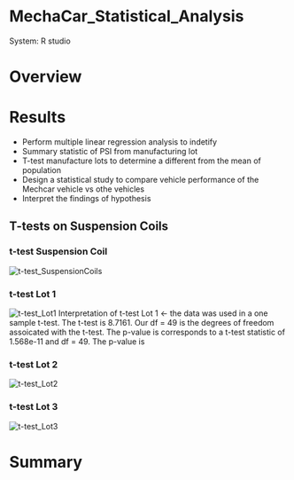 # MechaCar_Statistical_Analysis
  System: R studio
  
# Overview

# Results
  - Perform multiple linear regression analysis to indetify 
  - Summary statistic of PSI from manufacturing lot
  - T-test manufacture lots to determine a different from the mean of population
  - Design a statistical study to compare vehicle performance of the Mechcar vehicle vs othe vehicles
  - Interpret the findings of hypothesis

## T-tests on Suspension Coils
### t-test Suspension Coil
![t-test_SuspensionCoils](https://user-images.githubusercontent.com/108844775/210296677-741f017f-3607-43d2-ba68-b308562fe51e.png)

### t-test Lot 1
![t-test_Lot1](https://user-images.githubusercontent.com/108844775/210296641-d6934b6b-3031-48ea-8c1c-59307113e981.png)
Interpretation of t-test Lot 1 <- the data was used in a one sample t-test. The t-test is 8.7161. Our df = 49 is the degrees of freedom assoicated with the t-test. The p-value is corresponds to a t-test statistic of 1.568e-11 and df = 49. The p-value is 
### t-test Lot 2
![t-test_Lot2](https://user-images.githubusercontent.com/108844775/210296659-56323b66-bc4f-4959-8baa-ebbd8042ccb9.png)

### t-test Lot 3
![t-test_Lot3](https://user-images.githubusercontent.com/108844775/210296668-4f3014e3-48e6-4cd9-adfb-6cb0d6701a53.png)

# Summary
